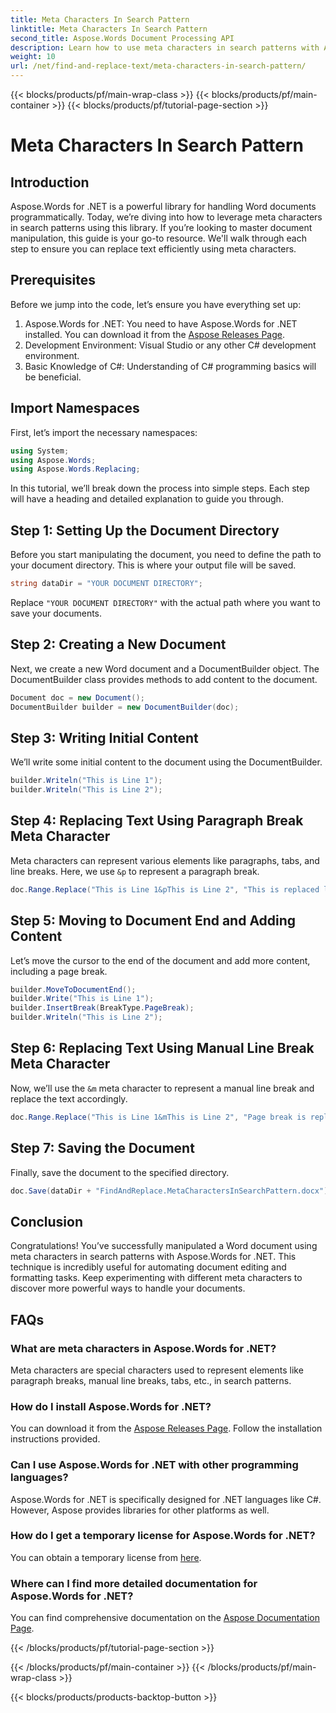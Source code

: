 ```yaml
---
title: Meta Characters In Search Pattern
linktitle: Meta Characters In Search Pattern
second_title: Aspose.Words Document Processing API
description: Learn how to use meta characters in search patterns with Aspose.Words for .NET in this detailed, step-by-step guide. Optimize your document processing.
weight: 10
url: /net/find-and-replace-text/meta-characters-in-search-pattern/
---
```


{{< blocks/products/pf/main-wrap-class >}}
{{< blocks/products/pf/main-container >}}
{{< blocks/products/pf/tutorial-page-section >}}

# Meta Characters In Search Pattern

## Introduction

Aspose.Words for .NET is a powerful library for handling Word documents programmatically. Today, we’re diving into how to leverage meta characters in search patterns using this library. If you’re looking to master document manipulation, this guide is your go-to resource. We'll walk through each step to ensure you can replace text efficiently using meta characters.

## Prerequisites

Before we jump into the code, let’s ensure you have everything set up:

1. Aspose.Words for .NET: You need to have Aspose.Words for .NET installed. You can download it from the [Aspose Releases Page](https://releases.aspose.com/words/net/).
2. Development Environment: Visual Studio or any other C# development environment.
3. Basic Knowledge of C#: Understanding of C# programming basics will be beneficial.

## Import Namespaces

First, let’s import the necessary namespaces:

```csharp
using System;
using Aspose.Words;
using Aspose.Words.Replacing;
```

In this tutorial, we’ll break down the process into simple steps. Each step will have a heading and detailed explanation to guide you through.

## Step 1: Setting Up the Document Directory

Before you start manipulating the document, you need to define the path to your document directory. This is where your output file will be saved.

```csharp
string dataDir = "YOUR DOCUMENT DIRECTORY";
```

Replace `"YOUR DOCUMENT DIRECTORY"` with the actual path where you want to save your documents.

## Step 2: Creating a New Document

Next, we create a new Word document and a DocumentBuilder object. The DocumentBuilder class provides methods to add content to the document.

```csharp
Document doc = new Document();
DocumentBuilder builder = new DocumentBuilder(doc);
```

## Step 3: Writing Initial Content

We’ll write some initial content to the document using the DocumentBuilder.

```csharp
builder.Writeln("This is Line 1");
builder.Writeln("This is Line 2");
```

## Step 4: Replacing Text Using Paragraph Break Meta Character

Meta characters can represent various elements like paragraphs, tabs, and line breaks. Here, we use `&p` to represent a paragraph break.

```csharp
doc.Range.Replace("This is Line 1&pThis is Line 2", "This is replaced line");
```

## Step 5: Moving to Document End and Adding Content

Let’s move the cursor to the end of the document and add more content, including a page break.

```csharp
builder.MoveToDocumentEnd();
builder.Write("This is Line 1");
builder.InsertBreak(BreakType.PageBreak);
builder.Writeln("This is Line 2");
```

## Step 6: Replacing Text Using Manual Line Break Meta Character

Now, we’ll use the `&m` meta character to represent a manual line break and replace the text accordingly.

```csharp
doc.Range.Replace("This is Line 1&mThis is Line 2", "Page break is replaced with new text.");
```

## Step 7: Saving the Document

Finally, save the document to the specified directory.

```csharp
doc.Save(dataDir + "FindAndReplace.MetaCharactersInSearchPattern.docx");
```

## Conclusion

Congratulations! You’ve successfully manipulated a Word document using meta characters in search patterns with Aspose.Words for .NET. This technique is incredibly useful for automating document editing and formatting tasks. Keep experimenting with different meta characters to discover more powerful ways to handle your documents.

## FAQs

### What are meta characters in Aspose.Words for .NET?
Meta characters are special characters used to represent elements like paragraph breaks, manual line breaks, tabs, etc., in search patterns.

### How do I install Aspose.Words for .NET?
You can download it from the [Aspose Releases Page](https://releases.aspose.com/words/net/). Follow the installation instructions provided.

### Can I use Aspose.Words for .NET with other programming languages?
Aspose.Words for .NET is specifically designed for .NET languages like C#. However, Aspose provides libraries for other platforms as well.

### How do I get a temporary license for Aspose.Words for .NET?
You can obtain a temporary license from [here](https://purchase.aspose.com/temporary-license/).

### Where can I find more detailed documentation for Aspose.Words for .NET?
You can find comprehensive documentation on the [Aspose Documentation Page](https://reference.aspose.com/words/net/).

{{< /blocks/products/pf/tutorial-page-section >}}

{{< /blocks/products/pf/main-container >}}
{{< /blocks/products/pf/main-wrap-class >}}

{{< blocks/products/products-backtop-button >}}
